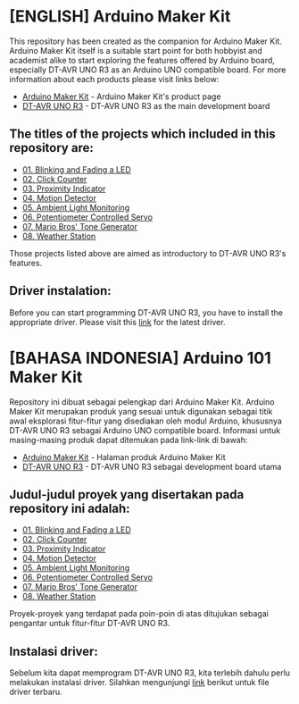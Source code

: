 # [ENGLISH] Arduino Maker Kit
This repository has been created as the companion for Arduino Maker Kit. Arduino Maker Kit itself is a suitable start point for both hobbyist and academist alike to start exploring the features offered by Arduino board, especially DT-AVR UNO R3 as an Arduino UNO compatible board.
For more information about each products please visit links below:
* [Arduino Maker Kit](http://digiwarestore.com/en/) - Arduino Maker Kit's product page
* [DT-AVR UNO R3](http://innovativeelectronics.com/index.php?pg=ie_pdet&idp=489&ielang=en) - DT-AVR UNO R3 as the main development board

## The titles of the projects which included in this repository are:
* [01. Blinking and Fading a LED](/01_Blinking_and_Fading_a_LED)
* [02. Click Counter](/02_Click_Counter)
* [03. Proximity Indicator](/03_Proximity_Indicator)
* [04. Motion Detector](/04_Motion_Detector)
* [05. Ambient Light Monitoring](/05_Ambient_Light_Monitoring)
* [06. Potentiometer Controlled Servo](/06_Potentiometer_Controlled_Servo)
* [07. Mario Bros' Tone Generator](/07_Mario_Bros_Tone_Generator)
* [08. Weather Station](/08_Weather_Station)

Those projects listed above are aimed as introductory to DT-AVR UNO R3's features.

## Driver instalation:
Before you can start programming DT-AVR UNO R3, you have to install the appropriate driver. Please visit this [link](https://www.silabs.com/products/development-tools/software/usb-to-uart-bridge-vcp-drivers) for the latest driver.

# [BAHASA INDONESIA] Arduino 101 Maker Kit
Repository ini dibuat sebagai pelengkap dari Arduino Maker Kit. Arduino Maker Kit merupakan produk yang sesuai untuk digunakan sebagai titik awal eksplorasi fitur-fitur yang disediakan oleh modul Arduino, khususnya DT-AVR UNO R3 sebagai Arduino UNO compatible board.
Informasi untuk masing-masing produk dapat ditemukan pada link-link di bawah:
* [Arduino Maker Kit](http://digiwarestore.com/en/) - Halaman produk Arduino Maker Kit
* [DT-AVR UNO R3](http://innovativeelectronics.com/index.php?pg=ie_pdet&idp=489) - DT-AVR UNO R3 sebagai development board utama

## Judul-judul proyek yang disertakan pada repository ini adalah:
* [01. Blinking and Fading a LED](/01_Blinking_and_Fading_a_LED)
* [02. Click Counter](/02_Click_Counter)
* [03. Proximity Indicator](/03_Proximity_Indicator)
* [04. Motion Detector](/04_Motion_Detector)
* [05. Ambient Light Monitoring](/05_Ambient_Light_Monitoring)
* [06. Potentiometer Controlled Servo](/06_Potentiometer_Controlled_Servo)
* [07. Mario Bros' Tone Generator](/07_Mario_Bros_Tone_Generator)
* [08. Weather Station](/08_Weather_Station)

Proyek-proyek yang terdapat pada poin-poin di atas ditujukan sebagai pengantar untuk fitur-fitur DT-AVR UNO R3.

## Instalasi driver:
Sebelum kita dapat memprogram DT-AVR UNO R3, kita terlebih dahulu perlu melakukan instalasi driver. Silahkan mengunjungi [link](https://www.silabs.com/products/development-tools/software/usb-to-uart-bridge-vcp-drivers) berikut untuk file driver terbaru.
